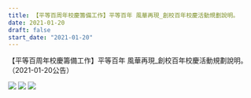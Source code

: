 ```yaml
---
title: 【平等百周年校慶籌備工作】平等百年 風華再現_創校百年校慶活動規劃說明。
date: 2021-01-20
draft: false
start_date: "2021-01-20"
---
```


【平等百周年校慶籌備工作】平等百年 風華再現_創校百年校慶活動規劃說明。（2021-01-20公告）

![](https://i.imgur.com/dV5qncf.jpg)
![](https://i.imgur.com/3cOUlTC.jpg)
![](https://i.imgur.com/F8ysptH.jpg)